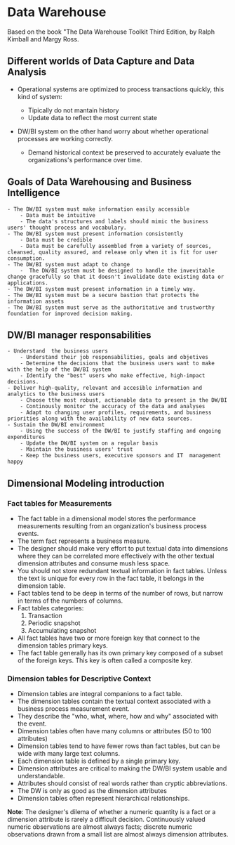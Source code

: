 # Data Warehouse
Based on the book "The Data Warehouse Toolkit Third Edition, by Ralph Kimball and Margy Ross.

## Different worlds of Data Capture and Data Analysis
- Operational systems  are optimized to process transactions quickly, this kind of system:
    - Tipically  do not mantain history
    - Update data to reflect the most current state

- DW/BI system on the other hand  worry about whether operational processes are working correctly.
    - Demand historical context be preserved to accurately evaluate the organizations's performance over time.

## Goals of Data Warehousing and Business Intelligence
    - The DW/BI system must make information easily accessible
        - Data must be intuitive
        - The data's structures and labels should mimic the business users' thought process and vocabulary.
    - The DW/BI system must present information consistently
        - Data must be credible
        - Data must be carefully assembled from a variety of sources, cleansed, quality assured, and release only when it is fit for user consumption.
    - The DW/BI system must adapt to change
        -  The DW/BI system must be designed to handle the invevitable change gracefully so that it doesn't invalidate date existing data or applications.
    - The DW/BI system must present information in a timely way.
    - The DW/BI system must be a secure bastion that protects the information assets
    - The DW/BI system must serve as the authoritative and trustworthy foundation for improved decision making.

## DW/BI manager responsabilities
    - Understand  the business users
        - Understand their job responsabilities, goals and objetives
        - Determine the decisions that the business users want to make with the help of the DW/BI system
        - Identify the "best" users who make effective, high-impact decisions.
    - Deliver high-quality, relevant and accesible information and analytics to the business users
        - Choose tthe most robust, actionable data to present in the DW/BI
        - Continously monitor the accuracy of the data and analyses
        - Adapt to changing user profiles, requirements, and business priorities along with the availability of new data sources.
    - Sustain the DW/BI environment
        - Using the success of the DW/BI to justify staffing and ongoing expenditures
        - Update the DW/BI system on a regular basis
        - Maintain the business users' trust
        - Keep the business users, executive sponsors and IT  management happy

## Dimensional Modeling introduction
### Fact tables for Measurements
- The fact table in a dimensional model stores the performance measurements resulting from an organization's business process events.
- The term fact represents a business measure.
- The designer should make very effort to put textual data into dimensions where they can be correlated more effectively with the other textual
dimension attributes and consume mush less space.
- You should not store redundant textual information in fact tables. Unless the text is unique for every row in the fact table, it belongs in the dimension table.
- Fact tables tend to be deep in terms of the number of rows, but narrow  in terms of the numbers of columns.
- Fact tables categories:
    1. Transaction
    2. Periodic snapshot
    3. Accumulating snapshot
- All fact tables have two or more foreign key that connect to the dimension tables primary keys.
- The fact table generally has its own primary key composed of a subset of the foreign keys. This key is often called a composite key.

### Dimension tables for Descriptive Context
- Dimension tables are integral companions to a fact table. 
- The dimension tables contain the textual context associated with a business process measurement event.
- They describe the "who, what, where, how and why" associated with the event.
- Dimension tables often have many columns or attributes (50 to 100 attributes)
- Dimension tables tend to have fewer rows than fact tables, but can be wide with many large text columns.
- Each dimension table is defined by a single primary key.
- Dimension attributes are critical to making the DW/BI system usable and understandable.
- Attributes should consist of real words rather than cryptic abbreviations.
- The DW is only as good as the dimension attributes
- Dimension tables often represent hierarchical relationships. 

**Note**:
The designer's dilema of whether a numeric quantity is a fact or a dimension attribute is rarely a difficult decision. Continuously valued numeric observations are almost always facts; discrete numeric observations drawn from a small list are almost always dimension attributes.

